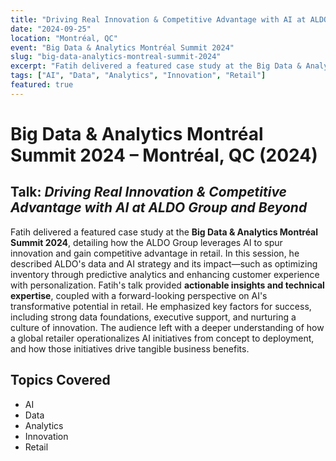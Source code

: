 ```yaml
---
title: "Driving Real Innovation & Competitive Advantage with AI at ALDO Group and Beyond"
date: "2024-09-25"
location: "Montréal, QC"
event: "Big Data & Analytics Montréal Summit 2024"
slug: "big-data-analytics-montreal-summit-2024"
excerpt: "Fatih delivered a featured case study at the Big Data & Analytics Montréal Summit 2024, detailing how the ALDO Group leverages AI to spur innovation and gain competitive advantage in retail."
tags: ["AI", "Data", "Analytics", "Innovation", "Retail"]
featured: true
---
```


# Big Data & Analytics Montréal Summit 2024 – Montréal, QC (2024)

## Talk: *Driving Real Innovation & Competitive Advantage with AI at ALDO Group and Beyond*

Fatih delivered a featured case study at the **Big Data & Analytics Montréal Summit 2024**, detailing how the ALDO Group leverages AI to spur innovation and gain competitive advantage in retail. In this session, he described ALDO's data and AI strategy and its impact—such as optimizing inventory through predictive analytics and enhancing customer experience with personalization. Fatih's talk provided **actionable insights and technical expertise**, coupled with a forward-looking perspective on AI's transformative potential in retail. He emphasized key factors for success, including strong data foundations, executive support, and nurturing a culture of innovation. The audience left with a deeper understanding of how a global retailer operationalizes AI initiatives from concept to deployment, and how those initiatives drive tangible business benefits.

## Topics Covered

- AI
- Data
- Analytics
- Innovation
- Retail 
